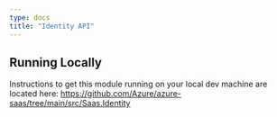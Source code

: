 ```yaml
---
type: docs
title: "Identity API"
---
```


## Running Locally

Instructions to get this module running on your local dev machine are located here: https://github.com/Azure/azure-saas/tree/main/src/Saas.Identity